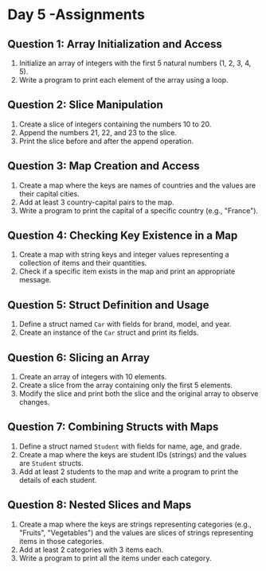 # Day 5 -Assignments

## Question 1: Array Initialization and Access
1. Initialize an array of integers with the first 5 natural numbers (1, 2, 3, 4, 5).
2. Write a program to print each element of the array using a loop.

## Question 2: Slice Manipulation
1. Create a slice of integers containing the numbers 10 to 20.
2. Append the numbers 21, 22, and 23 to the slice.
3. Print the slice before and after the append operation.

## Question 3: Map Creation and Access
1. Create a map where the keys are names of countries and the values are their capital cities.
2. Add at least 3 country-capital pairs to the map.
3. Write a program to print the capital of a specific country (e.g., "France").

## Question 4: Checking Key Existence in a Map
1. Create a map with string keys and integer values representing a collection of items and their quantities.
2. Check if a specific item exists in the map and print an appropriate message.

## Question 5: Struct Definition and Usage
1. Define a struct named `Car` with fields for brand, model, and year.
2. Create an instance of the `Car` struct and print its fields.

## Question 6: Slicing an Array
1. Create an array of integers with 10 elements.
2. Create a slice from the array containing only the first 5 elements.
3. Modify the slice and print both the slice and the original array to observe changes.

## Question 7: Combining Structs with Maps
1. Define a struct named `Student` with fields for name, age, and grade.
2. Create a map where the keys are student IDs (strings) and the values are `Student` structs.
3. Add at least 2 students to the map and write a program to print the details of each student.

## Question 8: Nested Slices and Maps
1. Create a map where the keys are strings representing categories (e.g., "Fruits", "Vegetables") and the values are slices of strings representing items in those categories.
2. Add at least 2 categories with 3 items each.
3. Write a program to print all the items under each category.
